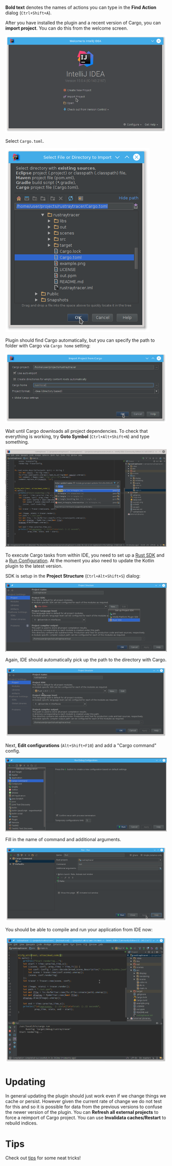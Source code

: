 **Bold text** denotes the names of actions you can type in the **Find Action**
  dialog (`Ctrl+Shift+A`).

After you have installed the plugin and a recent version of Cargo, you can
**import project**. You can do this from the welcome screen.

![Welcome screen](imgs/welcome.png)

Select `Cargo.toml`.

![Select project](imgs/select_cargo_toml.png)

Plugin should find Cargo automatically, but you can specify the path to folder
with Cargo via `Cargo home` setting:

![Import project](imgs/import_project.png)

Wait until Cargo downloads all project dependencies. To check that everything is
working, try **Goto Symbol** (`Ctrl+Alt+Shift+N`) and type something.

![Go to symbol](imgs/go_to_symbol.png)

To execute Cargo tasks from within IDE, you need to set up a [Rust
SDK](https://www.jetbrains.com/idea/help/sdk.html) and a [Run
Configuration](https://www.jetbrains.com/idea/help/creating-and-editing-run-debug-configurations.html).
At the moment you also need to update the Kotlin plugin to the latest version.

SDK is setup in the **Project Structure** (`Ctrl+Alt+Shift+S`) dialog:

![Project Structure](imgs/project_sdk.png)

Again, IDE should automatically pick up the path to the directory with Cargo.

![SDK is ready](imgs/sdk_is_set_up.png)

Next, **Edit configurations** (`Alt+Shift+F10`) and add a "Cargo command" config.

![Add Run Configuration](imgs/add_run_config.png)

Fill in the name of command and additional arguments.

![Edit Run Configuration](imgs/edit_run_config.png)

You should be able to compile and run your application from IDE now:

![App is running](imgs/running.png)

# Updating

In general updating the plugin should just work even if we change things we
cache or persist. However given the current rate of change we do not test for
this and so it is possible for data from the previous versions to confuse the
newer version of the plugin. You can **Refresh all external projects** to force a
reimport of Cargo project. You can use **Invalidata caches/Restart** to rebuild indices.

# Tips

Check out [tips](Tips.md) for some neat tricks!